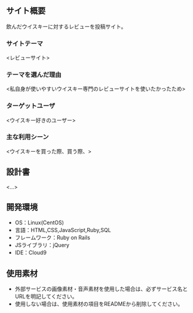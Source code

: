# <Ardbeg>

## サイト概要
飲んだウイスキーに対するレビューを投稿サイト。

### サイトテーマ
<レビューサイト>

### テーマを選んだ理由
<私自身が使いやすいウイスキー専門のレビューサイトを使いたかったため>

### ターゲットユーザ
<ウイスキー好きのユーザー>

### 主な利用シーン
<ウイスキーを買った際、買う際、>

## 設計書
<...>

## 開発環境
- OS：Linux(CentOS)
- 言語：HTML,CSS,JavaScript,Ruby,SQL
- フレームワーク：Ruby on Rails
- JSライブラリ：jQuery
- IDE：Cloud9

## 使用素材
- 外部サービスの画像素材・音声素材を使用した場合は、必ずサービス名とURLを明記してください。
- 使用しない場合は、使用素材の項目をREADMEから削除してください。